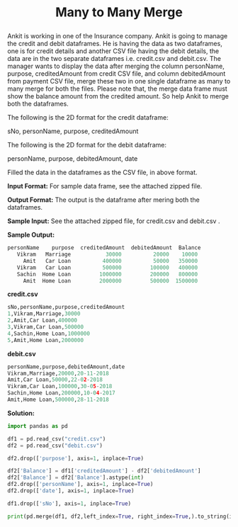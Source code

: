 # <p align="center">Many to Many Merge</p>
 
Ankit is working in one of the Insurance company. Ankit is going to manage the credit and debit dataframes. He is having the data as two dataframes, one is for credit details and another CSV file having the debit details, the data are in the two separate dataframes i.e. credit.csv and debit.csv. The manager wants to display the data after merging the column personName, purpose, creditedAmount from credit CSV file, and column debitedAmount from payment CSV file, merge these two in one single dataframe as many to many merge for both the files. Please note that, the merge data frame must show the balance amount from the credited amount.
So help Ankit to merge both the dataframes.

The following is the 2D format for the credit dataframe:

sNo, personName, purpose, creditedAmount

The following is the 2D format for the debit dataframe:

personName, purpose, debitedAmount, date

Filled the data in the dataframes as the CSV file, in above format.

**Input Format:**
For sample data frame, see the attached zipped file.

**Output Format:**
The output is the dataframe after mering both the dataframes.

**Sample Input:**
See the attached zipped file, for credit.csv and debit.csv .

**Sample Output:**
```python
personName    purpose  creditedAmount  debitedAmount  Balance
   Vikram   Marriage           30000          20000    10000
     Amit   Car Loan          400000          50000   350000
   Vikram   Car Loan          500000         100000   400000
   Sachin  Home Loan         1000000         200000   800000
     Amit  Home Loan         2000000         500000  1500000
```

**credit.csv**
```python
sNo,personName,purpose,creditedAmount
1,Vikram,Marriage,30000
2,Amit,Car Loan,400000
3,Vikram,Car Loan,500000
4,Sachin,Home Loan,1000000
5,Amit,Home Loan,2000000
```

**debit.csv**

```python
personName,purpose,debitedAmount,date
Vikram,Marriage,20000,20-11-2018
Amit,Car Loan,50000,22-02-2018
Vikram,Car Loan,100000,30-05-2018
Sachin,Home Loan,200000,10-04-2017
Amit,Home Loan,500000,28-11-2018
```

**Solution:**

```python
import pandas as pd

df1 = pd.read_csv("credit.csv")
df2 = pd.read_csv("debit.csv")

df2.drop(['purpose'], axis=1, inplace=True)

df2['Balance'] = df1['creditedAmount'] - df2['debitedAmount']
df2['Balance'] = df2['Balance'].astype(int)
df2.drop(['personName'], axis=1, inplace=True)
df2.drop(['date'], axis=1, inplace=True)

df1.drop(['sNo'], axis=1, inplace=True)

print(pd.merge(df1, df2,left_index=True, right_index=True,).to_string(index=False))
```
